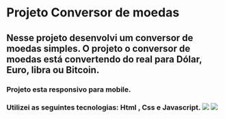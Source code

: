   <h1> Projeto Conversor de moedas </h1>
<h2> Nesse projeto desenvolvi um conversor de moedas simples.
O projeto o conversor de moedas está convertendo do real para Dólar, Euro, libra ou Bitcoin. </h2>
<h3>Projeto esta responsivo para mobile.</h3> 
<h3> 
  Utilizei as seguintes tecnologias: Html , Css e Javascript.
<img src="https://github.com/Weslley-silva23/projeto-conversor-de-moedas/blob/main/conversor%20desktop.png?raw=true">
<img src="https://github.com/Weslley-silva23/projeto-conversor-de-moedas/blob/main/conversor%20mobile.png?raw=true">
